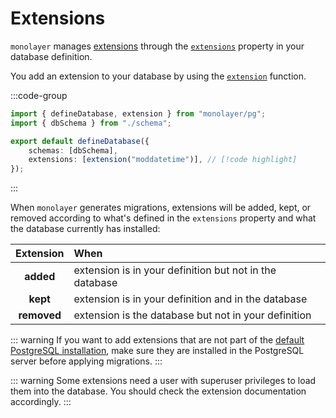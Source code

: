 # Extensions

`monolayer` manages [extensions](./glossary.md#extension) through the [`extensions`](./../../reference/api/pg/type-aliases/PgDatabaseConfig.md#extensions) property in your database definition.

You add an extension to your database by using the [`extension`](./../../reference/api/pg/functions/extension.md) function.

:::code-group
```ts [databases.ts]
import { defineDatabase, extension } from "monolayer/pg";
import { dbSchema } from "./schema";

export default defineDatabase({
	schemas: [dbSchema],
	extensions: [extension("moddatetime")], // [!code highlight]
});
```
:::


When `monolayer` generates migrations, extensions will be added, kept, or removed according to what's defined in the `extensions` property and what the database currently has installed:

| Extension   | When                                                    |
| :---------: | :------------------------------------------------------ |
| **added**   | extension is in your definition but not in the database |
| **kept**    | extension is in your definition and in the database     |
| **removed** | extension is the database but not in your definition    |

::: warning
If you want to add extensions that are not part of the [default PostgreSQL installation](https://www.postgresql.org/docs/current/contrib.html), make sure they are installed in the PostgreSQL server before applying migrations.
:::

::: warning
Some extensions need a user with superuser privileges to load them into the database. You should check the extension documentation accordingly.
:::
